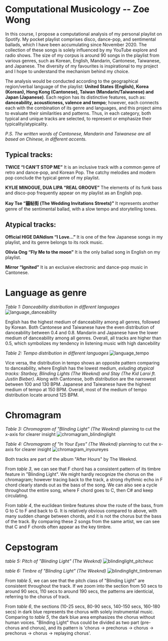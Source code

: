 
# Computational Musicology -- Zoe Wong

In this course, I propose a computational analysis of my personal playlist on Spotify. My pocket playlist comprises disco, dance-pop, and sentimental ballads, which I have been accumulating since November 2020. The collection of these songs is solely influenced by my YouTube explore and radio shows. The size of my corpus is around 90 songs in the playlist from various genres, such as Korean, English, Mandarin, Cantonese, Taiwanese, and Japanese. The diversity of my favourites is inspirational to my project and I hope to understand the mechanism behind my choice.

The analysis would be conducted according to the geographical region/verbal language of the playlist: **United States (English), Korea (Korean), Hong Kong (Cantonese), Taiwan (Mandarin/Taiwanese) and Japan (Japanese)**. Each region has its distinctive features, such as: **danceability, acousticness, valence and tempo**; however, each connects each with the combination of its genre and languages, and this project aims to evaluate their similarities and patterns. Thus, in each category, both typical and unique tracks are selected, to represent or emphasize their typicality/atypicality.

*P.S. The written words of Cantonese, Mandarin and Taiwanese are all based on Chinese, in different accents.*






## Typical tracks:

**TWICE “I CAN’T STOP ME”**
It is an inclusive track with a common genre of retro and dance-pop, and Korean Pop. The catchy melodies and modern pop conclude the typical genre of my playlist.

**KYLIE MINOGUE, DUA LIPA “REAL GROOVE”**
The elements of its funk bass and disco-pop frequently appear on my playlist as an English pop. 

**Kay Tse “囍帖街 (The Wedding Invitations Streets)”**
It represents another genre of the sentimental ballad, with a slow tempo and storytelling tones. 


## Atypical tracks:

**Official HIGE DANdism “I Love…”**
It is one of the few Japanese songs in my playlist, and its genre belongs to its rock music.

**Olivia Ong “Fly Me to the moon”**
It is the only ballad song in English on my playlist.

**Mirror “Ignited”**
It is an exclusive electronic and dance-pop music in Cantonese.



# Language as genre

*Table 1: Danceability distribution in different languages*
![language_danceability](https://user-images.githubusercontent.com/99733797/156937439-879ae119-58aa-48f7-a930-052ad7cf20fc.png)

English has the highest medium of danceability among all genres, followed by Korean. Both Cantonese and Taiwanese have the even distribution of danceability between 0.4 and 0.8. Mandarin and Japanese have the lower medium of danceability among all genres. Overall, all tracks are higher than 0.5, which symbolizes my tendency in listening music with high dancebility

*Table 2: Tempo distribution in different languages*
![language_tempo](https://user-images.githubusercontent.com/99733797/156937660-064b81ac-cf2a-4302-b588-e37087b6327b.png)

Vice versa, the distribution in tempo shows an opposite pattern comparing to danceability, where English has the lowest medium, *exluding atypical tracks: Starboy, Blinding Lights (The Weeknd) and Stay (The Kid Laroi ft. Justin Bieber)*. Along with Cantonese, both distribution are the narrowest between 100 and 130 BPM. Japanese and Taiwanese have the highest medium of tempo at 150 BPM. Overall, most of the medium of tempo distribution locate around 125 BPM.


# Chromagram 

*Table 3: Chromagram of "Blinding Light" (The Weeknd)* planning to cut the x-axis for clearer insight
![chromagram_blindinglight](https://user-images.githubusercontent.com/99733797/156939165-004055a3-0b49-483c-a208-244fbf694307.png)

*Table 4: Chromagram of "In Your Eyes" (The Weeknd)* planning to cut the x-axis for clearer insight
![chromagram_inyoureyes](https://user-images.githubusercontent.com/99733797/156939167-31192d59-458c-4c0c-b424-9e9a2865e242.png)

Both tracks are part of the album "After Hours" by The Weeknd. 

From *table 3*, we can see that F chord has a consistent pattern of its timbre feature in "Blinding Light". We might hardly recognize the chorus on the chromagram; however tracing back to the track, a strong rhythmic echo in F chord clearly stands out as the bass of the song. We can also see a cycle throughout the entire song, where F chord goes to C, then C# and keep circulating. 

From *table 4*, the euclidean timbre features show the route of the bass, from G to C to F and back to G. It is relatively obvious compared to above, with many sudden change between chords, and it is not the chorus but the bass of the track. By comparing these 2 songs from the same artist, we can see that C and F chords often appear as the key timbre. 

# Cepstogram

*table 5: Pitch of "Blinding Light" (The Weeknd)*
![blindinglight_pitcheuc](https://user-images.githubusercontent.com/99733797/156946391-83247296-6295-4775-8318-a99fcad82200.png)

*table 6: Timbre of "Blinding Light" (The Weeknd)*
![blindinglight_timbreman](https://user-images.githubusercontent.com/99733797/156946393-de47f5ea-72e6-4716-a887-da94f5b356ae.png)

From *table 5*, we can see that the pitch class of "Blinding Light" are consistent throughout the track. If we zoom into the section from 50 secs to around 90 secs, 110 secs to around 190 secs, the patterns are identicial, referring to the chorus of track. 

From *table 6*, the sections (10-25 secs, 80-90 secs, 140-150 secs, 160-180 secs) in dark blue represents the chorus with solely instrumental music. Comparing to *table 5*, the dark blue area emphasizes the chorus without human voices. "Blinding Light" thus could be divided as two part (pre-chorus and chorus), and its pattern is 'chorus -> prechorus -> chorus -> prechorus -> chorus -> replaying chorus'.





